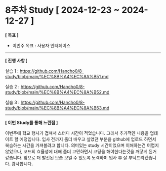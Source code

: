 # 8주차 Study [ 2024-12-23 ~ 2024-12-27 ]

**[ 목표 ]**
- 이번주 목표 : 사용자 인터페이스
-----

**[ 진행 사항 ]**

실습 1 : https://github.com/Hancho0/8-study/blob/main/%EC%8B%A4%EC%8A%B51.md

실습 2 : https://github.com/Hancho0/8-study/blob/main/%EC%8B%A4%EC%8A%B52.md

실습 3 : https://github.com/Hancho0/8-study/blob/main/%EC%8B%A4%EC%8A%B53.md

-------
**[ 이번 Study를 통해 느낀점 ]**

이번주에 학교 행사가 겹쳐서 스터디 시간이 적었습니다. 그래서 추가적인 내용을 업데이트 할 예정입니다. 입사 전까지 좀더 배우고 싶었던 부분을 github에 업로드 하면서 복습하는 시간을 가져볼려고 합니다. 의미있는 study 시간이었으며 이해하는건 어렵지 않았으나, 코드의 효율성에 대해 좀더 고민하면서 코딩을 해야한다는것을 깨닿게 된거 같습니다. 앞으로 더 발전된 모습 보일 수 있도록 노력하며 입사 후 잘 부탁드리겠습니다. 감사합니다.
